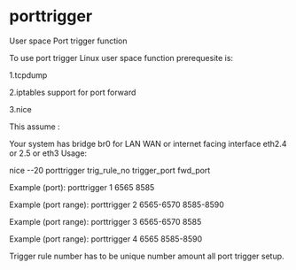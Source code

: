 # porttrigger
User space Port trigger function 

To use port trigger Linux user space function prerequesite is:

1.tcpdump

2.iptables support for port forward 

3.nice

This assume :

Your system has bridge br0 for LAN
WAN or internet facing interface eth2.4 or 2.5 or eth3
Usage:

nice --20 porttrigger trig_rule_no trigger_port fwd_port

Example (port): porttrigger 1 6565 8585

Example (port range): porttrigger 2 6565-6570 8585-8590

Example (port range): porttrigger 3 6565-6570 8585

Example (port range): porttrigger 4 6565 8585-8590

Trigger rule number has to be unique number amount all port trigger setup.
